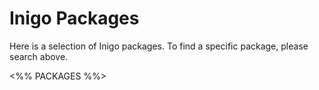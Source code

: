 
# Inigo Packages

Here is a selection of Inigo packages. To find a specific package, please search above.

<%% PACKAGES %%>
